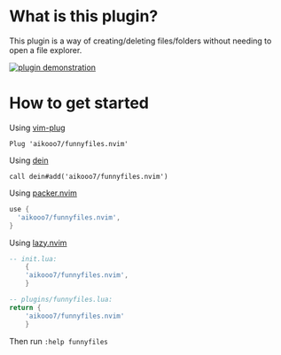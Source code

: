 # What is this plugin?

This plugin is a way of creating/deleting files/folders without needing to open a file explorer.

[![plugin demonstration](https://asciinema.org/a/rbImOLDU99MBzRWVPPO3Fy8fr.svg)](https://asciinema.org/a/rbImOLDU99MBzRWVPPO3Fy8fr)

# How to get started 

Using [vim-plug](https://github.com/junegunn/vim-plug)

```viml
Plug 'aikooo7/funnyfiles.nvim'
```

Using [dein](https://github.com/Shougo/dein.vim)

```viml
call dein#add('aikooo7/funnyfiles.nvim')
```
Using [packer.nvim](https://github.com/wbthomason/packer.nvim)

```lua
use {
  'aikooo7/funnyfiles.nvim', 
}
```

Using [lazy.nvim](https://github.com/folke/lazy.nvim)

```lua
-- init.lua:
    {
    'aikooo7/funnyfiles.nvim',
    }

-- plugins/funnyfiles.lua:
return {
    'aikooo7/funnyfiles.nvim'
    }
```

Then run `:help funnyfiles`
